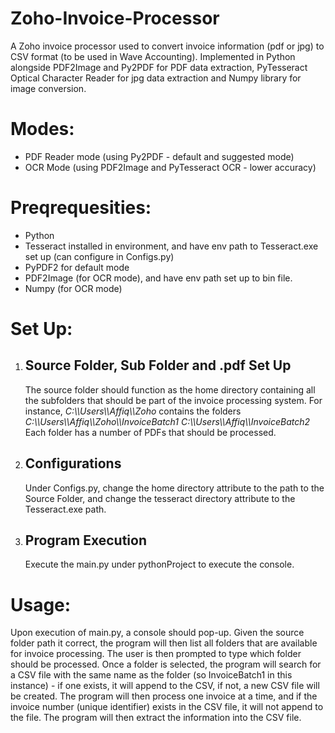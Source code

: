 # Zoho-Invoice-Processor
A Zoho invoice processor used to convert invoice information (pdf or jpg) to CSV format (to be used in Wave Accounting). Implemented in Python alongside PDF2Image and Py2PDF for PDF data extraction, PyTesseract Optical Character Reader for jpg data extraction and Numpy library for image conversion.

<h1>Modes:</h1>
<ul>
  <li> PDF Reader mode (using Py2PDF - default and suggested mode)</li>
  <li> OCR Mode (using PDF2Image and PyTesseract OCR - lower accuracy) </li>
</ul>

<h1>Preqrequesities:</h1>
<ul>
  <li> Python </li>
  <li> Tesseract installed in environment, and have env path to Tesseract.exe set up (can configure in Configs.py)</li>
  <li> PyPDF2 for default mode
  <li> PDF2Image (for OCR mode), and have env path set up to bin file.
  <li> Numpy (for OCR mode)</li>
</ul>

<h1>Set Up:</h1>
<ol>
  <li> <h2> Source Folder, Sub Folder and .pdf Set Up</h1>
  The source folder should function as the home directory containing all the subfolders that should be part of the invoice processing system. For instance,
  <i>C:\\Users\\Affiq\\Zoho</i> contains the folders 
  <i>C:\\Users\\Affiq\\Zoho\\InvoiceBatch1</i>
  <i>C:\\Users\\Affiq\\InvoiceBatch2</i> 
  Each folder has a number of PDFs that should be processed.
  </li>

  <li> <h2> Configurations </h2>
  Under Configs.py, change the home directory attribute to the path to the Source Folder, and change the tesseract directory attribute to the Tesseract.exe path.
  </li>
  
   <li> <h2> Program Execution </h2>
   Execute the main.py under pythonProject to execute the console.
  </li>
</ol>

<h1>Usage:</h1>
Upon execution of main.py, a console should pop-up. Given the source folder path it correct, the program will then list all folders that are available for invoice
processing. The user is then prompted to type which folder should be processed. Once a folder is selected, the program will search for a CSV file with the same name
as the folder (so InvoiceBatch1 in this instance) - if one exists, it will append to the CSV, if not, a new CSV file will be created. The program will then process
one invoice at a time, and if the invoice number (unique identifier) exists in the CSV file, it will not append to the file. The program will then extract the
information into the CSV file.
